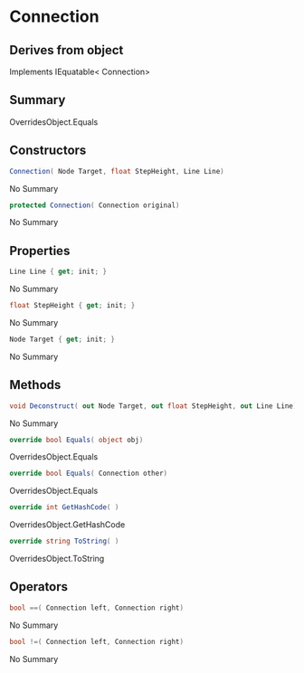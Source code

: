 # Connection

## Derives from object
Implements IEquatable< Connection>

## Summary

OverridesObject.Equals
## Constructors

```c#
Connection( Node Target, float StepHeight, Line Line) 
```
No Summary
```c#
protected Connection( Connection original) 
```
No Summary
## Properties

```c#
Line Line { get; init; } 
```
No Summary
```c#
float StepHeight { get; init; } 
```
No Summary
```c#
Node Target { get; init; } 
```
No Summary
## Methods

```c#
void Deconstruct( out Node Target, out float StepHeight, out Line Line) 
```
No Summary
```c#
override bool Equals( object obj) 
```
OverridesObject.Equals
```c#
override bool Equals( Connection other) 
```
OverridesObject.Equals
```c#
override int GetHashCode( ) 
```
OverridesObject.GetHashCode
```c#
override string ToString( ) 
```
OverridesObject.ToString
## Operators

```c#
bool ==( Connection left, Connection right) 
```
No Summary
```c#
bool !=( Connection left, Connection right) 
```
No Summary

